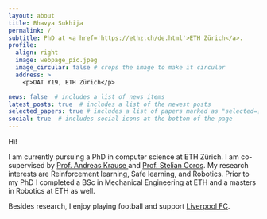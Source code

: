 ```yaml
---
layout: about
title: Bhavya Sukhija
permalink: /
subtitle: PhD at <a href='https://ethz.ch/de.html'>ETH Zürich</a>.
profile:
  align: right
  image: webpage_pic.jpeg
  image_circular: false # crops the image to make it circular
  address: >
    <p>OAT Y19, ETH Zürich</p>

news: false  # includes a list of news items
latest_posts: true  # includes a list of the newest posts
selected_papers: true # includes a list of papers marked as "selected={true}"
social: true  # includes social icons at the bottom of the page
---
```


Hi! 

I am currently pursuing a PhD in computer science at ETH Zürich. I am co-supervised by <a href="https://las.inf.ethz.ch/krausea"> Prof. Andreas Krause </a> and <a href="http://crl.ethz.ch/people/coros/index.html"> Prof. Stelian Coros</a>. 
My research interests are Reinforcement learning, Safe learning, and Robotics. Prior to my PhD I completed a BSc in Mechanical Engineering at ETH and a masters in Robotics at ETH as well.

Besides research, I enjoy playing football and support <a href='https://www.liverpoolfc.com/'>Liverpool FC</a>. 

